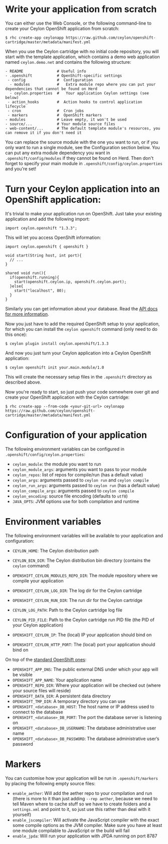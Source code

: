 # Write your application from scratch

You can either use the Web Console, or the following command-line to create your Ceylon OpenShift application
from scratch:

```shell
$ rhc create-app ceylonapp https://raw.github.com/ceylon/openshift-cartridge/master/metadata/manifest.yml
```

When you use the Ceylon cartridge with no initial code repository, you will start with the template application,
which contains a demo web application named `ceylon.demo.net` and contains the following structure:

```
- README               # Useful info
- .openshift           # OpenShift-specific settings
 - config              #  Configuration
  - modules            #   Extra module repo where you can put your dependencies that cannot be found on Herd
  - ceylon.properties  #   Your application Ceylon settings (see below)
 - action_hooks        #  Action hooks to control application lifecycle
 - cron                #  Cron jobs
 - markers             #  OpenShift markers
- modules              # Leave empty, it won't be used
- source/...           # Your module source files
- web-content/...      # The default template module's resources, you can remove it if you don't need it
```

You can replace the source module with the one you want to run, or if you only want to run a single module,
see the Configuration section below. You can put any extra module dependency you want in `.openshift/config/modules`
if they cannot be found on Herd. Then don't forget to specify your main module in `.openshift/config/ceylon.properties`
and you're set!

# Turn your Ceylon application into an OpenShift application:

It's trivial to make your application run on OpenShift. Just take your existing application and add the following
import:

```ceylon
import ceylon.openshift "1.3.3";
```

This will let you access OpenShift information:

```ceylon
import ceylon.openshift { openshift }

void start(String host, int port){
  // ...
}

shared void run(){
  if(openshift.running){
    start(openshift.ceylon.ip, openshift.ceylon.port);
  }else{
    start("localhost", 80);
  }
}
```

Similarly you can get information about your database. Read the [API docs for more information](https://modules.ceylon-lang.org/repo/1/ceylon/openshift/1.3.3/module-doc/api/openshift.object.html).

Now you just have to add the required OpenShift setup to your application, for which
you can install the `ceylon openshift` command (only need to do this once):

```shell
$ ceylon plugin install ceylon.openshift/1.3.3
```

And now you just turn your Ceylon application into a Ceylon OpenShift application:

```shell
$ ceylon openshift init your.main.module/1.0
```

This will create the necessary setup files in the `.openshift` directory as described above.

Now you're ready to start, so just push your code somewhere over git and create your
OpenShift application with the Ceylon cartridge:

```shell
$ rhc create-app --from-code <your-git-url> ceylonapp https://raw.github.com/ceylon/openshift-cartridge/master/metadata/manifest.yml
```

# Configuration of your application

The following environment variables can be configured in `.openshift/config/ceylon.properties`:

- `ceylon_module`: the module you want to run
- `ceylon_module_args`: arguments you want to pass to your module
- `ceylon_repos`: list of repos for compile/run (has a default value)
- `ceylon_args`: arguments passed to `ceylon run` and `ceylon compile`
- `ceylon_run_args`: arguments passed to `ceylon run` (has a default value)
- `ceylon_compile_args`: arguments passed to `ceylon compile`
- `ceylon_encoding`: source file encoding (defaults to `utf8`)
- `JAVA_OPTS`: JVM options use for both compilation and runtime

# Environment variables

The following environment variables will be available to your application and configuration:

- `CEYLON_HOME`: The Ceylon distribution path
- `CEYLON_BIN_DIR`: The Ceylon distribution bin directory (contains the `ceylon` command)

- `OPENSHIFT_CEYLON_MODULES_REPO_DIR`: The module repository where we compile your application
- `OPENSHIFT_CEYLON_LOG_DIR`: The log dir for the Ceylon cartridge
- `OPENSHIFT_CEYLON_RUN_DIR`: The run dir for the Ceylon cartridge

- `CEYLON_LOG_PATH`: Path to the Ceylon cartridge log file
- `CEYLON_PID_FILE`: Path to the Ceylon cartridge run PID file (the PID of your Ceylon application)

- `OPENSHIFT_CEYLON_IP`: The (local) IP your application should bind on
- `OPENSHIFT_CEYLON_HTTP_PORT`: The (local) port your application should bind on

On top of the [standard OpenShift ones](https://developers.openshift.com/en/managing-environment-variables.html):

- `OPENSHIFT_APP_DNS`: The public external DNS under which your app will be visible
- `OPENSHIFT_APP_NAME`: Your application name
- `OPENSHIFT_REPO_DIR`: Where your application will be checked out (where your source files will reside)
- `OPENSHIFT_DATA_DIR`: A persistent data directory
- `OPENSHIFT_TMP_DIR`: A temporary directory you can use
- `OPENSHIFT_<database>_DB_HOST`: The host name or IP address used to connect to the database
- `OPENSHIFT_<database>_DB_PORT`: The port the database server is listening on
- `OPENSHIFT_<database>_DB_USERNAME`: The database administrative user name
- `OPENSHIFT_<database>_DB_PASSWORD`: The database administrative user’s password

# Markers

You can customise how your application will be run in `.openshift/markers` by placing
the following empty source files:

- `enable_aether`: Will add the aether repo to your compilation and run (there is more to it than just adding 
  `--rep aether`, because we need to tell Maven where to cache stuff so we have to create folders and a
  `settings.xml` and point to it, so just use this rather than deal with it yourself)
- `enable_jscompiler`: Will activate the JavaScript compiler with the exact some compile options as the
    JVM compiler. Make sure you have at least one module compilable to JavaScript or the build will fail
- `enable_jpda`: Will run your application with JPDA running on port 8787
